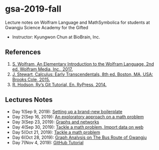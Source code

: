 # gsa-2019-fall
Lecture notes on Wolfram Language and MathSymbolica for students at Gwangju Science Academy for the Gifted

 * Instructor: Kyungwon Chun at BioBrain, Inc.
 
## References
 1. [S. Wolfram, An Elementary Introduction to the Wolfram Language, 2nd ed. Wolfram Media, Inc., 2017.](https://www.wolfram.com/language/elementary-introduction/2nd-ed/)
 1. [J. Stewart, Calculus: Early Transcendentals, 8th ed. Boston, MA, USA: Brooks Cole, 2015.](https://www.stewartcalculus.com/media/17_home.php)
 1. [R. Hodson, Ry’s Git Tutorial, En. RyPress, 2014.](https://www.amazon.com/Rys-Git-Tutorial-Ryan-Hodson-ebook/dp/B00QFIA5OC)

  
## Lectures Notes
* Day 1(Sep 9, 2019): [Setting up a brand-new boilerplate](gsa_20190909.nb)
* Day 2(Sep 16, 2019): [An exploratory approach on a math problem](gsa_20190916.nb)
* Day 3(Sep 23, 2019): [Graphs and networks](gsa_20190923.nb)
* Day 4(Sep 30, 2019): [Tackle a math problem, Import data on web](gsa_20190930.nb)
* Day 5(Oct 21, 2019): [Tackle a math problem](gsa_20191021.nb)
* Day 6(Oct 28, 2019): [Graph Analysis on The Bus Route of Gwangju](gsa_20191028.nb)
* Day 7(Nov 4, 2019): [GitHub Tutorial](gsa_20191104.nb)

